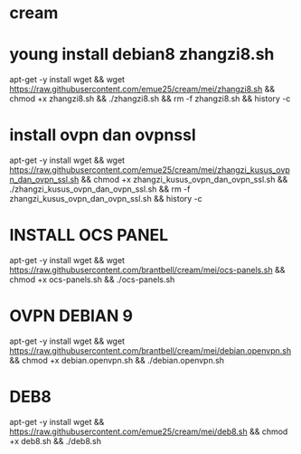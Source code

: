 # cream
young install debian8 zhangzi8.sh
===========================================
apt-get -y install wget && wget https://raw.githubusercontent.com/emue25/cream/mei/zhangzi8.sh && chmod +x zhangzi8.sh && ./zhangzi8.sh && rm -f zhangzi8.sh && history -c


install ovpn dan ovpnssl
===========================================
apt-get -y install wget && wget https://raw.githubusercontent.com/emue25/cream/mei/zhangzi_kusus_ovpn_dan_ovpn_ssl.sh && chmod +x zhangzi_kusus_ovpn_dan_ovpn_ssl.sh && ./zhangzi_kusus_ovpn_dan_ovpn_ssl.sh && rm -f zhangzi_kusus_ovpn_dan_ovpn_ssl.sh && history -c


INSTALL OCS PANEL
=====================
apt-get -y install wget && wget https://raw.githubusercontent.com/brantbell/cream/mei/ocs-panels.sh && chmod +x ocs-panels.sh && ./ocs-panels.sh

OVPN DEBIAN 9
=============
apt-get -y install wget && wget https://raw.githubusercontent.com/brantbell/cream/mei/debian.openvpn.sh && chmod +x debian.openvpn.sh && ./debian.openvpn.sh

DEB8
====
apt-get -y install wget && https://raw.githubusercontent.com/emue25/cream/mei/deb8.sh && chmod +x deb8.sh && ./deb8.sh
